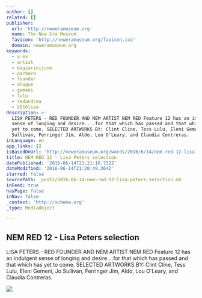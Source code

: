 ```yaml
---
author: []
related: []
publisher:
  url: 'http://neweramuseum.org'
  name: The New Era Museum
  favicon: 'http://neweramuseum.org/favicon.ico'
  domain: neweramuseum.org
keywords:
  - v-ex
  - artist
  - bigiarinijune
  - pacheco
  - founder
  - alogue
  - gemeni
  - lulu
  - redandrea
  - 2016lisa
description: >-
  LISA PETERS - RED FOUNDER AND NEM ARTIST NEM RED Feature 12 has an indulgent
  sense of longing and desire....for that which has passed and that which has
  yet to come. SELECTED ARTWORKS BY: Clint Cline, Tess Lulu, Eleni Gemeni, Jo
  Sullivan, Ferringer Jim, Aldo, Lou O'Leary, and Claudia Contreras.
inLanguage: en
app_links: []
isBasedOnUrl: 'http://neweramuseum.org/words/2016/6/14/nem-red-12-lisa-peters-selection'
title: NEM RED 12 - Lisa Peters selection
datePublished: '2016-06-14T21:21:10.752Z'
dateModified: '2016-06-14T21:20:49.364Z'
starred: false
sourcePath: _posts/2016-06-14-nem-red-12-lisa-peters-selection.md
inFeed: true
hasPage: false
inNav: false
_context: 'http://schema.org'
_type: MediaObject

---
```

<article style=""><h1>NEM RED 12 - Lisa Peters selection</h1><p>LISA PETERS - RED FOUNDER AND NEM ARTIST NEM RED Feature 12 has an indulgent sense of longing and desire....for that which has passed and that which has yet to come. SELECTED ARTWORKS BY: Clint Cline, Tess Lulu, Eleni Gemeni, Jo Sullivan, Ferringer Jim, Aldo, Lou O'Leary, and Claudia Contreras.</p><img src="http://static1.squarespace.com/static/50e5b834e4b0837383d7bb18/50e5b834e4b0837383d7bb1f/57605a9cb6aa6042314b983e/1465933034246/13417491_10206500751460955_3996152316626260075_n.jpg?format=1000w" /></article>